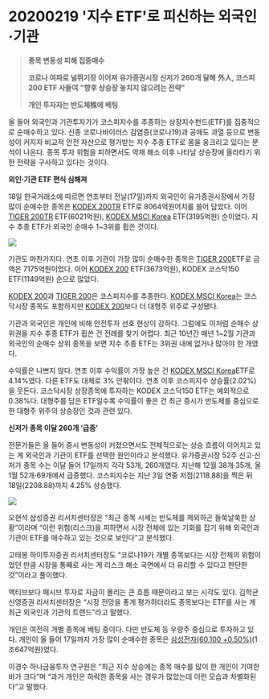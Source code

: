 # 20200219 '지수 ETF'로 피신하는 외국인·기관

> **종목 변동성 피해 집중매수**
>
> **코로나 여파로 널뛰기장 이어져**
> **유가증권시장 신저가 260개 달해**
> **外人, 코스피200 ETF 사들여**
> **"향후 상승장 놓치지 않으려는 전략"**
>
> **개인 투자자는 반도체株에 베팅**



올 들어 외국인과 기관투자가가 코스피지수를 추종하는 상장지수펀드(ETF)를 집중적으로 순매수하고 있다. 신종 코로나바이러스 감염증(코로나19)과 공매도 과열 등으로 변동성이 커지자 비교적 안전 자산으로 평가받는 지수 추종 ETF로 몸을 웅크리고 있다는 분석이 나온다. 종목 투자 위험을 피하면서도 악재 해소 이후 나타날 상승장에 올라타기 위한 전략을 구사하고 있다는 것이다.



**외인·기관 ETF 편식 심해져**

18일 한국거래소에 따르면 연초부터 전날(17일)까지 외국인이 유가증권시장에서 가장 많이 순매수한 종목은 [KODEX 200TR](http://stock.hankyung.com/apps/analysis.current?itemcode=A278530) ETF로 8064억원어치를 쓸어 담았다. 이어 [TIGER 200TR](http://stock.hankyung.com/apps/analysis.current?itemcode=A310960) ETF(6021억원), [KODEX MSCI Korea](http://stock.hankyung.com/apps/analysis.current?itemcode=A156080) ETF(3195억원) 순이었다. 지수 추종 ETF가 외국인 순매수 1~3위를 휩쓴 것이다.

<img src="https://img.hankyung.com/photo/202002/AA.21801766.1.jpg" />

기관도 마찬가지다. 연초 이후 기관이 가장 많이 순매수한 종목은 [TIGER 200](http://stock.hankyung.com/apps/analysis.current?itemcode=A102110)ETF로 금액은 7175억원이었다. 이어 [KODEX 200](http://stock.hankyung.com/apps/analysis.current?itemcode=A069500) ETF(3673억원), KODEX 코스닥150 ETF(1149억원) 순으로 많았다.



[KODEX 200](http://stock.hankyung.com/apps/analysis.current?itemcode=A069500)과 [TIGER 200](http://stock.hankyung.com/apps/analysis.current?itemcode=A102110)은 코스피지수를 추종한다. [KODEX MSCI Korea](http://stock.hankyung.com/apps/analysis.current?itemcode=A156080)는 코스닥시장 종목도 포함하지만 [KODEX 200](http://stock.hankyung.com/apps/analysis.current?itemcode=A069500)보다 더 대형주 위주로 구성됐다.



기관과 외국인은 개인에 비해 안전투자 선호 현상이 강하다. 그럼에도 이처럼 순매수 상위권을 지수 추종 ETF가 휩쓴 건 전례를 찾기 어렵다. 최근 10년간 매년 1~2월 기관과 외국인의 순매수 상위 종목을 보면 지수 추종 ETF는 3위권 내에 없거나 많아야 한 개였다.



수익률은 나쁘지 않다. 연초 이후 수익률이 가장 높은 건 [KODEX MSCI Korea](http://stock.hankyung.com/apps/analysis.current?itemcode=A156080)ETF로 4.14%였다. 다른 ETF도 대체로 3% 안팎이다. 연초 이후 코스피지수 상승률(2.02%)을 웃돈다. 코스닥시장 상장종목에 투자하는 KODEX 코스닥150 ETF는 예외적으로 0.38%다. 대형주를 담은 ETF일수록 수익률이 좋은 건 최근 증시가 반도체를 중심으로 한 대형주 위주의 상승장인 것과 관련 있다.



**신저가 종목 이달 260개 ‘급증’**

전문가들은 올 들어 증시 변동성이 커졌으면서도 전체적으로는 상승 흐름이 이어지고 있는 게 외국인과 기관이 ETF를 선택한 원인이라고 분석했다. 유가증권시장 52주 신고·신저가 종목 수는 이달 들어 17일까지 각각 53개, 260개였다. 지난해 12월 38개·35개, 올 1월 52개·69개에서 급증했다. 코스피지수는 지난 3일 연중 저점(2118.88)을 찍은 뒤 18일(2208.88)까지 4.25% 상승했다.

![](https://img.hankyung.com/photo/202002/AA.21800910.1.jpg)

오현석 삼성증권 리서치센터장은 “최근 종목 시세는 반도체를 제외하곤 들쑥날쑥한 상황”이라며 “이런 위험(리스크)을 피하면서 시장 전체에 있는 기회를 잡기 위해 외국인과 기관이 ETF를 매수하고 있는 것으로 보인다”고 분석했다.



고태봉 하이투자증권 리서치센터장도 “코로나19가 개별 종목보다는 시장 전체의 위험이었던 만큼 시장을 통째로 사는 게 리스크 해소 국면에서 더 유리할 수 있다고 판단한 것”이라고 풀이했다.



액티브보다 패시브 투자로 자금이 몰리는 큰 흐름 때문이라고 보는 시각도 있다. 김학균 신영증권 리서치센터장은 “시장 전망을 좋게 평가하더라도 종목보다는 ETF를 사는 게 최근 외국인과 기관의 트렌드”라고 말했다.



개인은 여전히 개별 종목에 베팅 중이다. 다만 반도체 등 우량주 중심으로 투자하고 있다. 개인이 올 들어 17일까지 가장 많이 순매수한 종목은 [삼성전자(60,100 +0.50%)](http://stock.hankyung.com/apps/analysis.current?itemcode=A005930)(1조647억원)였다.



이경수 하나금융투자 연구원은 “최근 지수 상승에는 종목 매수를 많이 한 개인이 기여한 바가 크다”며 “과거 개인은 하락한 종목을 사는 경우가 많았는데 이런 모습과 차별화된다”고 말했다.